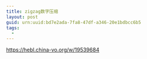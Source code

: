 ```yaml
---
title: zigzag数字压缩
layout: post
guid: urn:uuid:bd7e2ada-7fa8-47df-a346-20e1bdbcc6b5
tags:
  - 
---
```


https://hebl.china-vo.org/w/19539684
